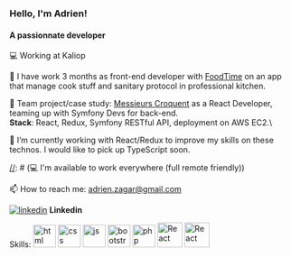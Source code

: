 ### Hello, I'm Adrien!
#### A passionnate developer

💻 Working at Kaliop

🔭 I have work 3 months as front-end developer with [FoodTime](https://foodtime.fr/) on an app that manage cook stuff and sanitary protocol in professional kitchen.

📌 Team project/case study: [Messieurs Croquent](https://github.com/adrienzagar/resaurant-messieurs-croquent) as a React Developer, teaming up with Symfony Devs for back-end.\
**Stack**: React, Redux, Symfony RESTful API, deployment on AWS EC2.\

🌱 I’m currently working with React/Redux to improve my skills on these technos. I would like to pick up TypeScript soon.

[//]: # (👯 I’m looking to collaborate with an innovative company)

[//]: # (💻 I'm available to work everywhere (full remote friendly))

📫 How to reach me: adrien.zagar@gmail.com

[<img src='https://icon-icons.com/icons2/99/PNG/32/linkedin_socialnetwork_17441.png' alt='linkedin'>](https://www.linkedin.com/in/adrien-zagar/) **Linkedin**

Skills:
<img src='https://icon-icons.com/icons2/2107/PNG/48/file_type_html_icon_130541.png' alt='html' height='40'>
<img src='https://icon-icons.com/icons2/2107/PNG/48/file_type_css_icon_130661.png' alt='css' height='40'> 
<img src='https://icon-icons.com/icons2/2107/PNG/48/file_type_js_official_icon_130509.png' alt='js' height='40'>
<img src='https://icon-icons.com/icons2/2415/PNG/48/bootstrap_plain_logo_icon_146619.png' alt='bootstrap' height='40'> 
<img src='https://icon-icons.com/icons2/2108/PNG/48/php_icon_130857.png' alt='php' height='40'>
<img src='https://cdn.icon-icons.com/icons2/2415/PNG/512/react_original_logo_icon_146374.png' alt='React' height='44'>
<img src='https://cdn.icon-icons.com/icons2/2415/PNG/512/redux_original_logo_icon_146365.png' alt='React' height='44'>



